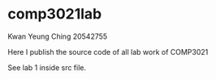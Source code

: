 # comp3021lab
Kwan Yeung Ching 20542755

Here I publish the source code of all lab work of COMP3021

See lab 1 inside src file.
